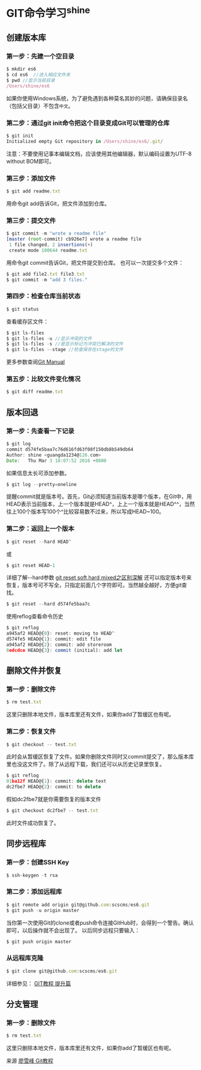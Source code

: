 # GIT命令学习<sup>shine</sup>
## 创建版本库
### 第一步：先建一个空目录
```JavaScript
$ mkdir es6
$ cd es6  //进入相应文件夹
$ pwd //显示当前目录
/Users/shine/es6
```
如果你使用Windows系统，为了避免遇到各种莫名其妙的问题，请确保目录名（包括父目录）不包含`中文`。
### 第二步：通过git init命令把这个目录变成Git可以管理的仓库
```JavaScript
$ git init
Initialized empty Git repository in /Users/shine/es6/.git/
```
注意：不要使用记事本编辑文档，应该使用其他编辑器，默认编码设置为UTF-8 without BOM即可。
### 第三步：添加文件
```JavaScript
$ git add readme.txt
```
用命令git add告诉Git，把文件添加到仓库。
### 第三步：提交文件
```JavaScript
$ git commit -m "wrote a readme file"
[master (root-commit) cb926e7] wrote a readme file
 1 file changed, 2 insertions(+)
 create mode 100644 readme.txt
```
用命令git commit告诉Git，把文件提交到仓库。
也可以一次提交多个文件：
```JavaScript
$ git add file2.txt file3.txt
$ git commit -m "add 3 files."
```
### 第四步：检查仓库当前状态
```JavaScript
$ git status
```
查看缓存区文件：
```JavaScript
$ git ls-files
$ git ls-files -u //显示冲突的文件
$ git ls-files -s //是显示标记为冲突已解决的文件
$ git ls-files --stage //检查保存在stage的文件 
```
更多参数查阅[Git Manual](http://web.mit.edu/jhawk/mnt/spo/git/git-doc/git.html)
### 第五步：比较文件变化情况
```JavaScript
$ git diff readme.txt 
```
## 版本回退
### 第一步：先查看一下记录
```JavaScript
$ git log
commit d574fe5baa7c76d616fd63f08f150db8b549db64
Author: shine <guangda1234@126.com>
Date:   Thu Mar 3 18:07:52 2016 +0800
```
如果信息太长可添加参数。
```JavaScript
$ git log --pretty=oneline
```
提醒commit就是版本号。首先，Git必须知道当前版本是哪个版本，在Git中，用HEAD表示当前版本，上一个版本就是HEAD^，上上一个版本就是HEAD^^，当然往上100个版本写100个^比较容易数不过来，所以写成HEAD~100。
### 第二步：返回上一个版本
```JavaScript
$ git reset --hard HEAD^
```
或
```JavaScript
$ git reset HEAD~1
```
详细了解--hard参数 [git reset soft,hard,mixed之区别深解](http://www.cnblogs.com/kidsitcn/p/4513297.html) 
还可以指定版本号来恢复，版本号可不写全，只指定前面几个字符即可。当然越全越好，方便git查找。
```JavaScript
$ git reset --hard d574fe5baa7c
```
使用reflog查看命令历史
```JavaScript
$ git reflog
a945af2 HEAD@{0}: reset: moving to HEAD^
d574fe5 HEAD@{1}: commit: edit file
a945af2 HEAD@{2}: commit: add storeroom
8edcdce HEAD@{3}: commit (initial): add let
```
## 删除文件并恢复
### 第一步：删除文件
```JavaScript
$ rm test.txt
```
这里只删除本地文件，版本库里还有文件，如果你add了暂缓区也有呢。
### 第二步：恢复文件
```JavaScript
$ git checkout -- test.txt
```
此时会从暂缓区恢复了文件。如果你删除文件同时又commit提交了，那么版本库里也没这文件了。除了从远程下载，我们还可以从历史记录里恢复。
```JavaScript
$ git reflog
01ba12f HEAD@{1}: commit: delete text
dc2fbe7 HEAD@{2}: commit: to delete
```
假如dc2fbe7就是你需要恢复的版本文件
```JavaScript
$ git checkout dc2fbe7 -- test.txt
```
此时文件成功恢复了。

## 同步远程库
### 第一步：创建SSH Key
```JavaScript
$ ssh-keygen -t rsa
```
### 第二步：添加远程库
```JavaScript
$ git remote add origin git@github.com:scscms/es6.git
$ git push -u origin master
```
当你第一次使用Git的clone或者push命令连接GitHub时，会得到一个警告。确认即可，以后操作就不会出现了。
以后同步远程只要输入：
```JavaScript
$ git push origin master
```
### 从远程库克隆
```JavaScript
$ git clone git@github.com:scscms/es6.git
```
详细参见： [GIT教程 提升篇](http://www.scscms.com/html/article/20150409-19457815.html)

## 分支管理
### 第一步：删除文件
```JavaScript
$ rm test.txt
```
这里只删除本地文件，版本库里还有文件，如果你add了暂缓区也有呢。



来源 [廖雪峰 Git教程](http://www.liaoxuefeng.com/wiki/0013739516305929606dd18361248578c67b8067c8c017b000) 